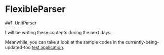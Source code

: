 # FlexibleParser

##1. UnitParser

I will be writing these contents during the next days.

Meanwhile, you can take a look at the sample codes in the currently-being-updated-too [test application](https://github.com/varocarbas/FlexibleParser/blob/master/1_units/source/everything/Test/Program.cs). 
